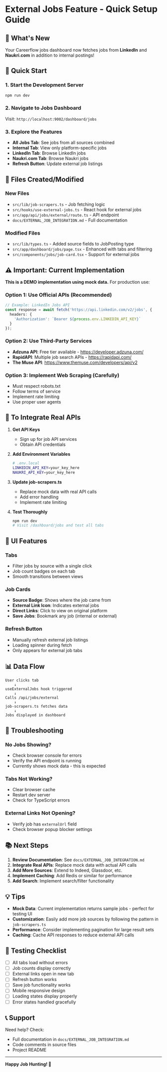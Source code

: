 # External Jobs Feature - Quick Setup Guide

## 🎉 What's New

Your Careerflow jobs dashboard now fetches jobs from **LinkedIn** and **Naukri.com** in addition to internal postings!

## 🚀 Quick Start

### 1. Start the Development Server

```bash
npm run dev
```

### 2. Navigate to Jobs Dashboard

Visit: `http://localhost:9002/dashboard/jobs`

### 3. Explore the Features

- **All Jobs Tab**: See jobs from all sources combined
- **Internal Tab**: View only platform-specific jobs
- **LinkedIn Tab**: Browse LinkedIn jobs
- **Naukri.com Tab**: Browse Naukri jobs
- **Refresh Button**: Update external job listings

## 📁 Files Created/Modified

### New Files
- `src/lib/job-scrapers.ts` - Job fetching logic
- `src/hooks/use-external-jobs.ts` - React hook for external jobs
- `src/app/api/jobs/external/route.ts` - API endpoint
- `docs/EXTERNAL_JOB_INTEGRATION.md` - Full documentation

### Modified Files
- `src/lib/types.ts` - Added source fields to JobPosting type
- `src/app/dashboard/jobs/page.tsx` - Enhanced with tabs and filtering
- `src/components/jobs/job-card.tsx` - Support for external jobs

## ⚠️ Important: Current Implementation

**This is a DEMO implementation using mock data.** For production use:

### Option 1: Use Official APIs (Recommended)
```typescript
// Example: LinkedIn Jobs API
const response = await fetch('https://api.linkedin.com/v2/jobs', {
  headers: {
    'Authorization': `Bearer ${process.env.LINKEDIN_API_KEY}`
  }
});
```

### Option 2: Use Third-Party Services
- **Adzuna API**: Free tier available - https://developer.adzuna.com/
- **RapidAPI**: Multiple job search APIs - https://rapidapi.com/
- **The Muse API**: https://www.themuse.com/developers/api/v2

### Option 3: Implement Web Scraping (Carefully)
- Must respect robots.txt
- Follow terms of service
- Implement rate limiting
- Use proper user agents

## 🔧 To Integrate Real APIs

1. **Get API Keys**
   - Sign up for job API services
   - Obtain API credentials

2. **Add Environment Variables**
   ```bash
   # .env.local
   LINKEDIN_API_KEY=your_key_here
   NAUKRI_API_KEY=your_key_here
   ```

3. **Update job-scrapers.ts**
   - Replace mock data with real API calls
   - Add error handling
   - Implement rate limiting

4. **Test Thoroughly**
   ```bash
   npm run dev
   # Visit /dashboard/jobs and test all tabs
   ```

## 🎨 UI Features

### Tabs
- Filter jobs by source with a single click
- Job count badges on each tab
- Smooth transitions between views

### Job Cards
- **Source Badge**: Shows where the job came from
- **External Link Icon**: Indicates external jobs
- **Direct Links**: Click to view on original platform
- **Save Jobs**: Bookmark any job (internal or external)

### Refresh Button
- Manually refresh external job listings
- Loading spinner during fetch
- Only appears for external job tabs

## 📊 Data Flow

```
User clicks tab
    ↓
useExternalJobs hook triggered
    ↓
Calls /api/jobs/external
    ↓
job-scrapers.ts fetches data
    ↓
Jobs displayed in dashboard
```

## 🐛 Troubleshooting

### No Jobs Showing?
- Check browser console for errors
- Verify the API endpoint is running
- Currently shows mock data - this is expected

### Tabs Not Working?
- Clear browser cache
- Restart dev server
- Check for TypeScript errors

### External Links Not Opening?
- Verify job has `externalUrl` field
- Check browser popup blocker settings

## 📚 Next Steps

1. **Review Documentation**: See `docs/EXTERNAL_JOB_INTEGRATION.md`
2. **Integrate Real APIs**: Replace mock data with actual API calls
3. **Add More Sources**: Extend to Indeed, Glassdoor, etc.
4. **Implement Caching**: Add Redis or similar for performance
5. **Add Search**: Implement search/filter functionality

## 💡 Tips

- **Mock Data**: Current implementation returns sample jobs - perfect for testing UI
- **Customization**: Easily add more job sources by following the pattern in `job-scrapers.ts`
- **Performance**: Consider implementing pagination for large result sets
- **Caching**: Cache API responses to reduce external API calls

## 🎯 Testing Checklist

- [ ] All tabs load without errors
- [ ] Job counts display correctly
- [ ] External links open in new tab
- [ ] Refresh button works
- [ ] Save job functionality works
- [ ] Mobile responsive design
- [ ] Loading states display properly
- [ ] Error states handled gracefully

## 📞 Support

Need help? Check:
- Full documentation in `docs/EXTERNAL_JOB_INTEGRATION.md`
- Code comments in source files
- Project README

---

**Happy Job Hunting! 🎯**
